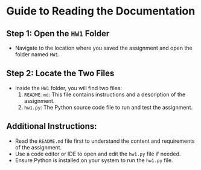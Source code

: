 # Guide to Reading the Documentation

## Step 1: Open the `HW1` Folder
- Navigate to the location where you saved the assignment and open the folder named `HW1`.

## Step 2: Locate the Two Files
- Inside the `HW1` folder, you will find two files:
  1. `README.md`: This file contains instructions and a description of the assignment.
  2. `hw1.py`: The Python source code file to run and test the assignment.

## Additional Instructions:
- Read the `README.md` file first to understand the content and requirements of the assignment.
- Use a code editor or IDE to open and edit the `hw1.py` file if needed.
- Ensure Python is installed on your system to run the `hw1.py` file.

